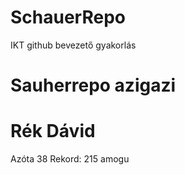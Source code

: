 # SchauerRepo
IKT github bevezető gyakorlás
# Sauherrepo azigazi
# Rék Dávid
Azóta 38
Rekord: 215
amogu
